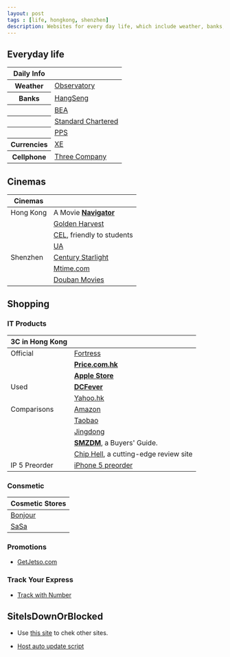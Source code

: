 ```yaml
---
layout: post
tags : [life, hongkong, shenzhen]
description: Websites for every day life, which include weather, banks, cellphone, online videos, cinemas, and shoppings.
---
```


## Everyday life

<table>
<thead>
    <tr><th>Daily Info</th><th></th></tr>
</thead>
<tbody>
    <tr><th>Weather   </th>
        <td><a href="http://www.hko.gov.hk/wxinfo/currwx/fndc.htm">Observatory</a></td></tr>
    <tr><th>Banks     </th>
        <td><a href="https://e-banking1.hangseng.com">HangSeng</a></td></tr>
    <tr><th>          </th>
        <td><a href="https://mobile.hkbea-cyberbanking.com/servlet/FRLogon">BEA</a></td></tr>
    <tr><th>          </th>
        <td><a href="https://ibank.standardchartered.com.hk/nfs/login.htm">Standard Chartered</a></td></tr>
    <tr><th>          </th>
        <td><a href="https://www.ppshk.com/hkt/revamp2/Chinese/LoginPage.html">PPS</a></td></tr>
    <tr><th>Currencies</th>
        <td><a href="http://www.xe.com/zh/">XE</a></td></tr>
    <tr><th>Cellphone </th>
        <td><a href="https://www.three.com.hk/appCS2/my3Account.do?lang=chi&appId=appCSCheckBill">Three Company</a></td></tr>
</tbody>
</table>

## Cinemas

| Cinemas         |                                                                                                 |   
| -------------   | :---------------------------------------------------------------------------------------------- |   
| Hong Kong       | A Movie [__Navigator__](http://media.netvigator.com/media/bse/media/home/MVE/MVE_MOV.jsp)       |    
|                 | [Golden Harvest](http://www.goldenharvest.com/)                                                 |  
|                 | [CEL](http://www.cel-cinemas.com/cinema.jsp), friendly to students                              |    
|                 | [UA](http://www.uacinemas.com.hk/eng/main/HomePage)                                             |  
| Shenzhen        | [Century Starlight](http://www.szxhfilm.com/)                                                   |    
|                 | [Mtime.com](http://theater.mtime.com/China_Guangdong_Province_Shenzen/)                         |  
|                 | [Douban Movies](http://movie.douban.com/nowplaying/shenzhen/)                                   |    

## Shopping

### IT Products

| 3C in Hong Kong |                                                                                                 |   
| -------------   | :---------------------------------------------------------------------------------------------- |   
| Official        | [Fortress](http://www.fortress.com.hk/)                                                         |    
|                 | [**Price.com.hk**](http://www.price.com.hk/)                                                        |   
|                 | [**Apple Store**](http://store.apple.com/hk-zh/)                                                    |   
| Used            | [**DCFever**](http://dcfever.com/trading/listing.php?category=3)                                    |   
|                 | [Yahoo.hk](http://hk.auctions.yahoo.com/hk/23336-category.html?.r=1344488639)                   |   
| Comparisons     | [Amazon](http://www.amazon.com/)                                                                |   
|                 | [Taobao](http://www.taobao.com/)                                                                |   
|                 | [Jingdong](http://www.360buy.com/)                                                              |   
|                 | [**SMZDM**](http://www.smzdm.com/), a Buyers' Guide.                                                |   
|                 | [Chip Hell](http://www.chiphell.com/), a cutting-edge review site                               |   
| IP 5 Preorder   | [iPhone 5 preorder](https://reserve.apple.com/HK/zh_HK/reserve/iPhone)                          |    

### Consmetic

| Cosmetic Stores                                                                                 |   
| ----------------------------------------------------------------------------------------------- |   
| [Bonjour](http://www.bonjourhk.com/tc/main.aspx)                                                |    
| [SaSa](http://web1.sasa.com/SasaWeb/tch/sasa/home.jsp)                                          |  

### Promotions

+ [GetJetso.com](http://www.getjetso.com/)

### Track Your Express

+ [Track with Number](http://www.yto5.cn/)

## SiteIsDownOrBlocked

+ Use [this site](http://isdownorblocked.com/) to chek other sites.

+ [Host auto update script](http://qiujj.com/static/28001-fgqi.txt)

